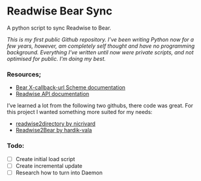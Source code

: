 # Readwise Bear Sync
A python script to sync Readwise to Bear. 

*This is my first public Github repository. I’ve been writing Python now for a few years, however, am completely self thought and have no programming background. Everything I’ve written until now were private scripts, and not optimised for public. I’m doing my best.*

### Resources;
- [Bear X-callback-url Scheme documentation](https://bear.app/faq/X-callback-url%20Scheme%20documentation/ "")
- [Readwise API documentation](https://readwise.io/api_deets "")

I’ve learned a lot from the following two githubs, there code was great. For this project I wanted something more suited for my needs:
- [readwise2directory by nicrivard](https://github.com/nicrivard/readwise2directory "")
- [Readwise2Bear by hardik-vala](https://github.com/hardik-vala/Readwise2Bear "")

### Todo:
- [ ] Create initial load script
- [ ] Create incremental update
- [ ] Research how to turn into Daemon